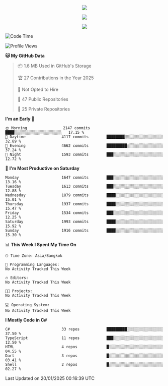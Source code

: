 <p align="center">
  <a href="say-hi.gif"> 
    <img align="center" src="say-hi.gif"/>
  </a>
</p>
<p align="center">
  <a href="https://github.com/htthinh1999">
    <img align="center" src="https://github-readme-stats-kappa-pink.vercel.app/api?username=htthinh1999&show_icons=true&count_private=true&theme=dracula"/>
  </a>
</p>
<p align="center">
  <a href="https://github.com/htthinh1999">
    <img src="https://github-readme-stats-kappa-pink.vercel.app/api/top-langs/?username=htthinh1999&layout=compact&langs_count=6&count_private=true&hide=tsql,hlsl,glsl,shaderlab&theme=dracula"/>
  </a>
</p>

<!--START_SECTION:waka-->
![Code Time](http://img.shields.io/badge/Code%20Time-0%20secs-blue)

![Profile Views](http://img.shields.io/badge/Profile%20Views-2-blue)

**🐱 My GitHub Data** 

> 📦 1.6 MB Used in GitHub's Storage 
 > 
> 🏆 27 Contributions in the Year 2025
 > 
> 🚫 Not Opted to Hire
 > 
> 📜 47 Public Repositories 
 > 
> 🔑 25 Private Repositories 
 > 
**I'm an Early 🐤** 

```text
🌞 Morning                2147 commits        ████░░░░░░░░░░░░░░░░░░░░░   17.15 % 
🌆 Daytime                4117 commits        ████████░░░░░░░░░░░░░░░░░   32.89 % 
🌃 Evening                4662 commits        █████████░░░░░░░░░░░░░░░░   37.24 % 
🌙 Night                  1593 commits        ███░░░░░░░░░░░░░░░░░░░░░░   12.72 % 
```
📅 **I'm Most Productive on Saturday** 

```text
Monday                   1647 commits        ███░░░░░░░░░░░░░░░░░░░░░░   13.16 % 
Tuesday                  1613 commits        ███░░░░░░░░░░░░░░░░░░░░░░   12.88 % 
Wednesday                1879 commits        ████░░░░░░░░░░░░░░░░░░░░░   15.01 % 
Thursday                 1937 commits        ████░░░░░░░░░░░░░░░░░░░░░   15.47 % 
Friday                   1534 commits        ███░░░░░░░░░░░░░░░░░░░░░░   12.25 % 
Saturday                 1993 commits        ████░░░░░░░░░░░░░░░░░░░░░   15.92 % 
Sunday                   1916 commits        ████░░░░░░░░░░░░░░░░░░░░░   15.30 % 
```


📊 **This Week I Spent My Time On** 

```text
🕑︎ Time Zone: Asia/Bangkok

💬 Programming Languages: 
No Activity Tracked This Week

🔥 Editors: 
No Activity Tracked This Week

🐱‍💻 Projects: 
No Activity Tracked This Week

💻 Operating System: 
No Activity Tracked This Week
```

**I Mostly Code in C#** 

```text
C#                       33 repos            █████████░░░░░░░░░░░░░░░░   37.50 % 
TypeScript               11 repos            ███░░░░░░░░░░░░░░░░░░░░░░   12.50 % 
HTML                     4 repos             █░░░░░░░░░░░░░░░░░░░░░░░░   04.55 % 
Dart                     3 repos             █░░░░░░░░░░░░░░░░░░░░░░░░   03.41 % 
Shell                    2 repos             █░░░░░░░░░░░░░░░░░░░░░░░░   02.27 % 
```




 Last Updated on 20/01/2025 00:16:39 UTC
<!--END_SECTION:waka-->
